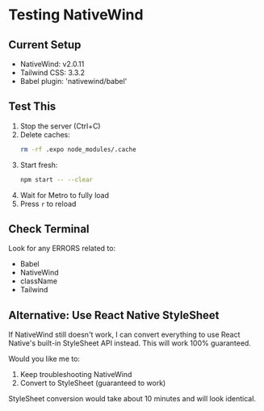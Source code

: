 # Testing NativeWind

## Current Setup
- NativeWind: v2.0.11
- Tailwind CSS: 3.3.2
- Babel plugin: 'nativewind/babel'

## Test This

1. Stop the server (Ctrl+C)
2. Delete caches:
   ```bash
   rm -rf .expo node_modules/.cache
   ```
3. Start fresh:
   ```bash
   npm start -- --clear
   ```
4. Wait for Metro to fully load
5. Press `r` to reload

## Check Terminal

Look for any ERRORS related to:
- Babel
- NativeWind
- className
- Tailwind

## Alternative: Use React Native StyleSheet

If NativeWind still doesn't work, I can convert everything to use React Native's built-in StyleSheet API instead. This will work 100% guaranteed.

Would you like me to:
1. Keep troubleshooting NativeWind
2. Convert to StyleSheet (guaranteed to work)

StyleSheet conversion would take about 10 minutes and will look identical.
